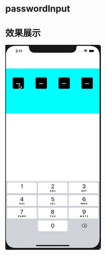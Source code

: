 # passwordInput
# 效果展示

![image](https://github.com/suoxiaoxiao/passwordInput/blob/master/输入框动画.gif)

